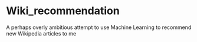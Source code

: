 # Wiki_recommendation
A perhaps overly ambitious attempt to use Machine Learning to recommend new Wikipedia articles to me
